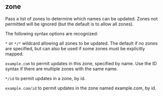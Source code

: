 ## zone

Pass a list of zones to determine which names can be updated.  Zones not permitted will be ignored
(but the default is to allow all zones).

The following syntax options are recognized:

`*` or `*/*` wildcard allowing all zones to be updated.  The default if no zones are specified, but
can also be used if some zones must be explicitly mapped.

`example.com` to permit updates in this zone, specified by name.  Use the ID syntax
if there are multiple zones with the same name.

`*/id` to permit updates in a zone, by id.

`example.com/id` to permit updates in the zone named example.com, by id.
